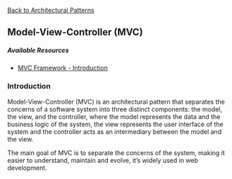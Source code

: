 [Back to Architectural Patterns](08-architectural-patterns.md)

## Model-View-Controller (MVC)

##### Available Resources

- [MVC Framework - Introduction](https://www.tutorialspoint.com/mvc_framework/mvc_framework_introduction.htm)

### Introduction

Model-View-Controller (MVC) is an architectural pattern that separates the concerns of a software system into three distinct components: the model, the view, and the controller, where the model represents the data and the business logic of the system, the view represents the user interface of the system and the controller acts as an intermediary between the model and the view.

The main goal of MVC is to separate the concerns of the system, making it easier to understand, maintain and evolve, it’s widely used in web development.


